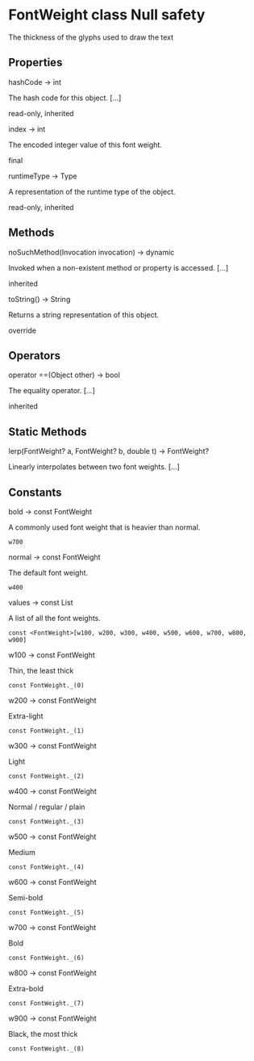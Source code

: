 # FontWeight class Null safety #

The thickness of the glyphs used to draw the text

## Properties ##

hashCode → int

The hash code for this object. \[...\]

read-only, inherited

index → int

The encoded integer value of this font weight.

final

runtimeType → Type

A representation of the runtime type of the object.

read-only, inherited

## Methods ##

noSuchMethod(Invocation invocation) → dynamic

Invoked when a non-existent method or property is accessed. \[...\]

inherited

toString() → String

Returns a string representation of this object.

override

## Operators ##

operator ==(Object other) → bool

The equality operator. \[...\]

inherited

## Static Methods ##

lerp(FontWeight? a, FontWeight? b, double t) → FontWeight?

Linearly interpolates between two font weights. \[...\]

## Constants ##

bold → const FontWeight

A commonly used font weight that is heavier than normal.

`w700`

normal → const FontWeight

The default font weight.

`w400`

values → const List<FontWeight>

A list of all the font weights.

`const <FontWeight>[w100, w200, w300, w400, w500, w600, w700, w800, w900]`

w100 → const FontWeight

Thin, the least thick

`const FontWeight._(0)`

w200 → const FontWeight

Extra-light

`const FontWeight._(1)`

w300 → const FontWeight

Light

`const FontWeight._(2)`

w400 → const FontWeight

Normal / regular / plain

`const FontWeight._(3)`

w500 → const FontWeight

Medium

`const FontWeight._(4)`

w600 → const FontWeight

Semi-bold

`const FontWeight._(5)`

w700 → const FontWeight

Bold

`const FontWeight._(6)`

w800 → const FontWeight

Extra-bold

`const FontWeight._(7)`

w900 → const FontWeight

Black, the most thick

`const FontWeight._(8)`